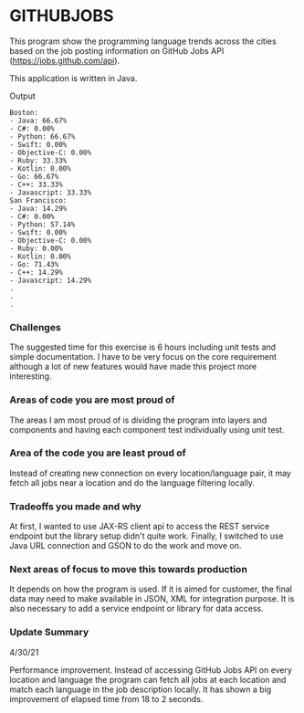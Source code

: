 # GITHUBJOBS

This program show the programming language trends across the cities based on the job posting information on GitHub Jobs API (https://jobs.github.com/api).

This application is written in Java.

Output
```
Boston:
- Java: 66.67%
- C#: 0.00%
- Python: 66.67%
- Swift: 0.00%
- Objective-C: 0.00%
- Ruby: 33.33%
- Kotlin: 0.00%
- Go: 66.67%
- C++: 33.33%
- Javascript: 33.33%
San Francisco:
- Java: 14.29%
- C#: 0.00%
- Python: 57.14%
- Swift: 0.00%
- Objective-C: 0.00%
- Ruby: 0.00%
- Kotlin: 0.00%
- Go: 71.43%
- C++: 14.29%
- Javascript: 14.29%
.
.
.

```


### Challenges
The suggested time for this exercise is 6 hours including unit tests and simple documentation. I have to be very focus on the core requirement 
although a lot of new features would have made this project more interesting.  

### Areas of code you are most proud of
The areas I am most proud of is dividing the program into layers and components and having each component test individually using unit test.

### Area of the code you are least proud of
Instead of creating new connection on every location/language pair, it may fetch all jobs near a location and do the language filtering locally.   

### Tradeoffs you made and why
At first, I wanted to use JAX-RS client api to access the REST service endpoint but the library setup didn't quite work. 
Finally, I switched to use Java URL connection and GSON to do the work and move on. 

### Next areas of focus to move this towards production
It depends on how the program is used. If it is aimed 
for customer, the final data may need to make available in JSON, XML 
for integration purpose. It is also necessary to add a service endpoint or library for data access.

### Update Summary
4/30/21 <p>
Performance improvement. Instead of accessing GitHub Jobs API on every location and language 
the program can fetch all jobs at each location and match each language in the job description locally. It has shown a big improvement of elapsed time from 18 to 2 seconds. 
 


